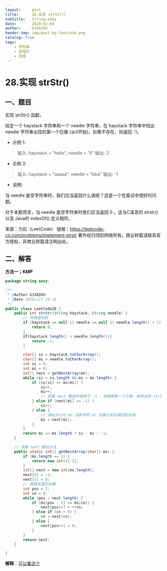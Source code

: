 ```yaml
---
layout:     post
title:      28.实现 strStr()
subtitle:   String.easy
date:       2020-02-04
author:     GJXAIOU
header-img: img/post-bg-leetcode.png
catalog: true
tags:
    - 字符串
    - 双指针 
	- 完成
---
```




# 28.实现 strStr()



## 一、题目

实现 strStr() 函数。

给定一个 haystack 字符串和一个 needle 字符串，在 haystack 字符串中找出 needle 字符串出现的第一个位置 (从0开始)。如果不存在，则返回  -1。

- 示例 1:

> 输入: haystack = "hello", needle = "ll"
> 输出: 2

- 示例 2:

> 输入: haystack = "aaaaa", needle = "bba"
> 输出: -1

- 说明:

当 needle 是空字符串时，我们应当返回什么值呢？这是一个在面试中很好的问题。

对于本题而言，当 needle 是空字符串时我们应当返回 0 。这与C语言的 strstr() 以及 Java的 indexOf() 定义相符。

来源：力扣（LeetCode）
链接：https://leetcode-cn.com/problems/implement-strstr
著作权归领扣网络所有。商业转载请联系官方授权，非商业转载请注明出处。



## 二、解答

**方法一；KMP**

```java
package string.easy;

/**
 * @Author GJXAIOU
 * @Date 2020/2/7 16:19
 */
public class LeetCode28 {
    public int strStr(String haystack, String needle) {
        // 特殊值判断
        if (haystack == null || needle == null || needle.length() < 1) {
            return 0;
        }
        if(haystack.length() < needle.length()){
            return -1;
        }

        char[] ss = haystack.toCharArray();
        char[] ms = needle.toCharArray();
        int si = 0;
        int mi = 0;
        int[] next = getNextArray(ms);
        while (si < ss.length && mi < ms.length) {
            if (ss[si] == ms[mi]) {
                si++;
                mi++;
                // 如果 next 数组中值等于 -1 ，说明是第一个元素，说明当前 str1  中值连 str2 第一个字母都匹配不上，则直接从 str1 的下一个开始进行匹配
            } else if (next[mi] == -1) {
                si++;
            } else {
                // 滑动大小为 ms 当前字符 mi 的最大前后缀匹配长度
                mi = next[mi];
            }
        }
        return mi == ms.length ? si - mi : -1;
    }

    // 求解 next 数组方法
    public static int[] getNextArray(char[] ms) {
        if (ms.length == 1) {
            return new int[]{-1};
        }
        int[] next = new int[ms.length];
        next[0] = -1;
        next[1] = 0;
        // 需要求值的位置
        int pos = 2;
        int cn = 0;
        while (pos < next.length) {
            if (ms[pos - 1] == ms[cn]) {
                next[pos++] = ++cn;
            } else if (cn > 0) {
                cn = next[cn];
            } else {
                next[pos++] = 0;
            }
        }
        return next;
    }

}

```

**解释**：[可以看这个](https://leetcode-cn.com/problems/implement-strstr/solution/kmp-suan-fa-xiang-jie-by-labuladong/)